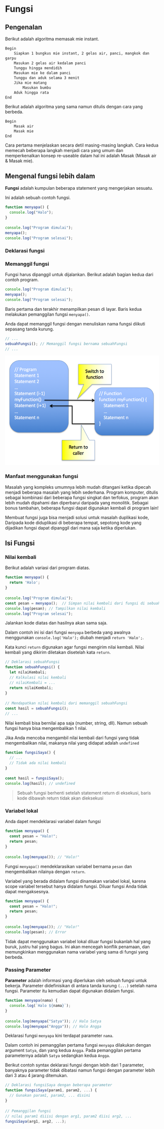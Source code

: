 # Fungsi

## Pengenalan

Berikut adalah algoritma memasak mie instant.

```text
Begin
    Siapkan 1 bungkus mie instant, 2 gelas air, panci, mangkok dan garpu
    Masukan 2 gelas air kedalam panci
    Tunggu hingga mendidih
    Masukan mie ke dalam panci
    Tunggu dan aduk selama 3 menit
    Jika mie matang
        Masukan bumbu
    Aduk hingga rata
End
```

Berikut adalah algoritma yang sama namun ditulis dengan cara yang berbeda.

```text
Begin
    Masak air
    Masak mie
End
```

Cara pertama menjelaskan secara detil masing-masing langkah. Cara kedua memecah beberapa langkah menjadi cara yang umum dan memperkenalkan konsep re-useable dalam hal ini adalah Masak (Masak air & Masak mie).

## Mengenal fungsi lebih dalam

**Fungsi** adalah kumpulan beberapa statement yang mengerjakan sesuatu.

Ini adalah sebuah contoh fungsi.

```js
function menyapa() {
  console.log("Halo");
}

console.log("Program dimulai");
menyapa();
console.log("Program selesai");
```

### Deklarasi fungsi

### Memanggil fungsi

Fungsi harus dipanggil untuk dijalankan. Berikut adalah bagian kedua dari contoh program.

```js
console.log("Program dimulai");
menyapa();
console.log("Program selesai");
```

Baris pertama dan terakhir menampilkan pesan di layar. Baris kedua melakukan pemanggilan fungsi `menyapa()`.

Anda dapat memanggil fungsi dengan menuliskan nama fungsi diikuti sepasang tanda kurung.

```js
// ...
sebuahFungsi(); // Memanggil fungsi bernama sebuahFungsi
// ...
```

![Mekanisme pemanggilan fungsi](images/chapter05-02.png)

### Manfaat menggunakan fungsi

Masalah yang kompleks umumnya lebih mudah ditangani ketika dipecah menjadi beberapa masalah yang lebih sederhana. Program komputer, ditulis sebagai kombinasi dari beberapa fungsi singkat dan terfokus, program akan lebih mudah dipahami dan diperbarui daripada yang monolitik. Sebagai bonus tambahan, beberapa fungsi dapat digunakan kembali di program lain!

Membuat fungsi juga bisa menjadi solusi untuk masalah duplikasi kode, Daripada kode diduplikasi di beberapa tempat, sepotong kode yang dijadikan fungsi dapat dipanggil dari mana saja ketika diperlukan.

## Isi Fungsi

### Nilai kembali

Berikut adalah variasi dari program diatas.

```js
function menyapa() {
  return 'Halo';
}

console.log("Program dimulai");
const pesan = menyapa();  // Simpan nilai kembali dari fungsi di sebuah variabel 
console.log(pesan); // Tampilkan nilai kembali
console.log("Program selesai");
```

Jalankan kode diatas dan hasilnya akan sama saja.

Dalam contoh ini isi dari fungsi `menyapa` berbeda yang awalnya menggunakan `console.log('Halo');` diubah menjadi `return 'Halo';`.

Kata kunci `return` digunakan agar fungsi mengirim nilai kembali. Nilai kembali yang dikirim diletakan disetelah kata `return`.

```js
// Deklarasi sebuahFungsi
function sebuahFungsi() {
  let nilaiKembali;
  // Kalkulasi nilai kembali
  // nilaiKembali = ...
  return nilaiKembali;
}

// Mendapatkan nilai kembali dari memanggil sebuahFungsi
const hasil = sebuahFungsi();
// ...
```

Nilai kembali bisa bernilai apa saja (number, string, dll). Namun sebuah fungsi hanya bisa mengembalikan 1 nilai.

Jika Anda mencoba mengambil nilai kembali dari fungsi yang tidak mengembalikan nilai, makanya nilai yang didapat adalah `undefined`

```js
function fungsiSaya() {
  // ...
  // Tidak ada nilai kembali
}

const hasil = fungsiSaya();
console.log(hasil); // undefined
```

> Sebuah fungsi berhenti setelah statement return di eksekusi, baris kode dibawah return tidak akan dieksekusi

### Variabel lokal

Anda dapet mendeklarasi variabel dalam fungsi

```js
function menyapa() {
  const pesan = "Halo!";
  return pesan;
}

console.log(menyapa()); // "Halo!"
```

Fungsi `menyapa()` mendeklarasikan variabel bernama `pesan` dan mengembalikan nilainya dengan `return`.

Variabel yang berada didalam fungsi dinamakan variabel lokal, karena scope variabel tersebut hanya didalam fungsi. Diluar fungsi Anda tidak dapat mengaksesnya.

```js
function menyapa() {
  const pesan = "Halo!";
  return pesan;
}

console.log(menyapa()); // "Halo!"
console.log(pesan); // Error
```

Tidak dapat menggunakan variabel lokal diluar fungsi bukanlah hal yang buruk, justru hal yang bagus. Ini akan mencegah konflik penamaan, dan memungkinkan menggunakan nama variabel yang sama di fungsi yang berbeda.

### Passing Parameter

**Parameter** adalah informasi yang diperlukan oleh sebuah fungsi untuk bekerja. Parameter didefinisikan di antara tanda kurung `(...)` setelah nama fungsi. Parameter itu kemudian dapat digunakan didalam fungsi.

```js
function menyapa(nama) {
  console.log(`Halo ${nama}`);
}

console.log(menyapa("Satya")); // Halo Satya
console.log(menyapa("Angga")); // Halo Angga
```

Deklarasi fungsi `menyapa` kini terdapat parameter `nama`.

Dalam contoh ini pemanggilan pertama fungsi `menyapa` dilakukan dengan argument `Satya`, dan yang kedua `Angga`. Pada pemanggilan pertama parameternya adalah `Satya` sedangkan kedua `Angga`.

Berikut contoh syntax deklarasi fungsi dengan lebih dari 1 parameter, banyaknya parameter tidak dibatasi namun fungsi dengan parameter lebih dari 3 atau 4 jarang ditemukan.

```js
// Deklarasi fungsiSaya dengan beberapa parameter
function fungsiSaya(param1, param2, ...) {
  // Gunakan param1, param2, ... disini
}

// Pemanggilan fungsi
// nilai param1 diiisi dengan arg1, param2 diisi arg2, ...
fungsiSaya(arg1, arg2, ...);
```
